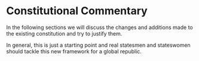 # Constitutional Commentary

In the following sections we will discuss the changes and additions made to the existing constitution and try to justify them.

In general, this is just a starting point and real statesmen and stateswomen should tackle this new framework for a global republic.